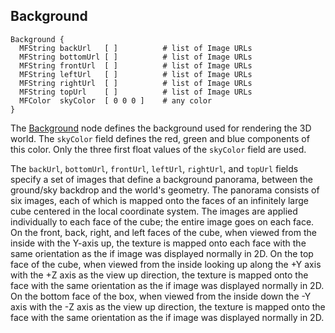 ## Background

```
Background {
  MFString backUrl   [ ]          # list of Image URLs
  MFString bottomUrl [ ]          # list of Image URLs
  MFString frontUrl  [ ]          # list of Image URLs
  MFString leftUrl   [ ]          # list of Image URLs
  MFString rightUrl  [ ]          # list of Image URLs
  MFString topUrl    [ ]          # list of Image URLs
  MFColor  skyColor  [ 0 0 0 ]    # any color
}
```

The [Background](#background) node defines the background used for rendering the 3D world.
The `skyColor` field defines the red, green and blue components of this color.
Only the three first float values of the `skyColor` field are used.

The `backUrl`, `bottomUrl`, `frontUrl`, `leftUrl`, `rightUrl`, and `topUrl` fields specify a set of images that define a background panorama, between the ground/sky backdrop and the world's geometry.
The panorama consists of six images, each of which is mapped onto the faces of an infinitely large cube centered in the local coordinate system.
The images are applied individually to each face of the cube; the entire image goes on each face.
On the front, back, right, and left faces of the cube, when viewed from the inside with the Y-axis up, the texture is mapped onto each face with the same orientation as the if image was displayed normally in 2D.
On the top face of the cube, when viewed from the inside looking up along the +Y axis with the +Z axis as the view up direction, the texture is mapped onto the face with the same orientation as the if image was displayed normally in 2D.
On the bottom face of the box, when viewed from the inside down the -Y axis with the -Z axis as the view up direction, the texture is mapped onto the face with the same orientation as the if image was displayed normally in 2D.
